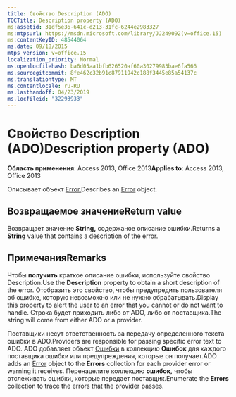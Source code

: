 ```yaml
---
title: Свойство Description (ADO)
TOCTitle: Description property (ADO)
ms:assetid: 31df5e36-641c-d213-31fc-6244e2983327
ms:mtpsurl: https://msdn.microsoft.com/library/JJ249092(v=office.15)
ms:contentKeyID: 48544064
ms.date: 09/18/2015
mtps_version: v=office.15
localization_priority: Normal
ms.openlocfilehash: ba6d05aa1bfb626520af60a30279983bae6fa566
ms.sourcegitcommit: 8fe462c32b91c87911942c188f3445e85a54137c
ms.translationtype: MT
ms.contentlocale: ru-RU
ms.lasthandoff: 04/23/2019
ms.locfileid: "32293933"
---
```

# <a name="description-property-ado"></a><span data-ttu-id="d2eb2-102">Свойство Description (ADO)</span><span class="sxs-lookup"><span data-stu-id="d2eb2-102">Description property (ADO)</span></span>


<span data-ttu-id="d2eb2-103">**Область применения**: Access 2013, Office 2013</span><span class="sxs-lookup"><span data-stu-id="d2eb2-103">**Applies to**: Access 2013, Office 2013</span></span>

<span data-ttu-id="d2eb2-104">Описывает объект [Error.](error-object-ado.md)</span><span class="sxs-lookup"><span data-stu-id="d2eb2-104">Describes an [Error](error-object-ado.md) object.</span></span>

## <a name="return-value"></a><span data-ttu-id="d2eb2-105">Возвращаемое значение</span><span class="sxs-lookup"><span data-stu-id="d2eb2-105">Return value</span></span>

<span data-ttu-id="d2eb2-106">Возвращает значение **String,** содержаное описание ошибки.</span><span class="sxs-lookup"><span data-stu-id="d2eb2-106">Returns a **String** value that contains a description of the error.</span></span>

## <a name="remarks"></a><span data-ttu-id="d2eb2-107">Примечания</span><span class="sxs-lookup"><span data-stu-id="d2eb2-107">Remarks</span></span>

<span data-ttu-id="d2eb2-108">Чтобы **получить** краткое описание ошибки, используйте свойство Description.</span><span class="sxs-lookup"><span data-stu-id="d2eb2-108">Use the **Description** property to obtain a short description of the error.</span></span> <span data-ttu-id="d2eb2-109">Отобразить это свойство, чтобы предупредить пользователя об ошибке, которую невозможно или не нужно обрабатывать.</span><span class="sxs-lookup"><span data-stu-id="d2eb2-109">Display this property to alert the user to an error that you cannot or do not want to handle.</span></span> <span data-ttu-id="d2eb2-110">Строка будет приходить либо от ADO, либо от поставщика.</span><span class="sxs-lookup"><span data-stu-id="d2eb2-110">The string will come from either ADO or a provider.</span></span>

<span data-ttu-id="d2eb2-111">Поставщики несут ответственность за передачу определенного текста ошибки в ADO.</span><span class="sxs-lookup"><span data-stu-id="d2eb2-111">Providers are responsible for passing specific error text to ADO.</span></span> <span data-ttu-id="d2eb2-112">ADO добавляет объект [Ошибки](error-object-ado.md) в коллекцию **Ошибок** для каждого поставщика ошибки или предупреждения, которые он получает.</span><span class="sxs-lookup"><span data-stu-id="d2eb2-112">ADO adds an [Error](error-object-ado.md) object to the **Errors** collection for each provider error or warning it receives.</span></span> <span data-ttu-id="d2eb2-113">Перенацелите коллекцию **ошибок,** чтобы отслеживать ошибки, которые передает поставщик.</span><span class="sxs-lookup"><span data-stu-id="d2eb2-113">Enumerate the **Errors** collection to trace the errors that the provider passes.</span></span>

